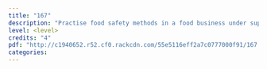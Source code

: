 ```yaml
---
title: "167"
description: "Practise food safety methods in a food business under supervision"
level: <level>
credits: "4"
pdf: "http://c1940652.r52.cf0.rackcdn.com/55e5116eff2a7c0777000f91/167.pdf"
categories:
---
```

